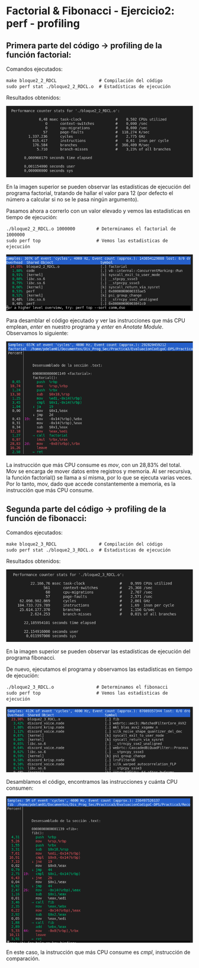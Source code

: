 # Factorial & Fibonacci - Ejercicio2: perf - profiling

## Primera parte del código -> profiling de la función factorial:
Comandos ejecutados:
```
make bloque2_2_RDCL                # Compilación del código
sudo perf stat ./bloque2_2_RDCL.o  # Estadísticas de ejecución
```
Resultados obtenidos:

![Perf results factorial()](imgs/perf_fac.png "Perf results factorial()")

En la imagen superior se pueden observar las estadísticas de ejecución del programa factorial, tratando de hallar el valor para 12 (por defecto el número a calcular si no se le pasa ningún argumento). 

Pasamos ahora a correrlo con un valor elevado y vemos las estadísticas en tiempo de ejecución:
```
./bloque2_2_RDCL.o 1000000        # Determinamos el factorial de 1000000
sudo perf top                     # Vemos las estadisticas de ejecución
```
![Perf top results factorial()](imgs/perf_top_fac.png "Perf top results factorial()")

Para desamblar el código ejecutado y ver las instrucciones que más CPU emplean, *enter* en nuestro programa y *enter* en *Anotate Module*. Observamos lo siguiente:

![Perf top results factorial()](imgs/perf_top_desam_fac.png "Perf top results factorial()")

La instrucción que más CPU consume es *mov*, con un 28,83% del total. Mov se encarga de mover datos entre registros y memoria. Al ser recursiva, la función factorial() se llama a sí misma, por lo que se ejecuta varias veces. Por lo tanto, mov, dado que accede constantemente a memoria, es la instrucción que más CPU consume.

## Segunda parte del código -> profiling de la función de fibonacci:
Comandos ejecutados:
```
make bloque2_3_RDCL                # Compilación del código
sudo perf stat ./bloque2_3_RDCL.o  # Estadisticas de ejecución
```
Resultados obtenidos:

![Perf results fibonacci()](imgs/perf_fib.png "Perf results fibonacci()")

En la imagen superior se pueden observar las estadísticas de ejecución del programa fibonacci.

De nuevo, ejecutamos el programa y observamos las estadísticas en tiempo de ejecución:
```
./bloque2_3_RDCL.o                # Determinamos el fibonacci
sudo perf top                     # Vemos las estadisticas de ejecución
```

![Perf top results fibonacci()](imgs/perf_top_fib.png "Perf top results fibonacci()")

Desamblamos el código, encontramos las instrucciones y cuánta CPU consumen:

![Perf top results fibonacci()](imgs/perf_top_desam_fib.png "Perf top results fibonacci()")

En este caso, la instrucción que más CPU consume es *cmpl*, instrucción de comparación. 